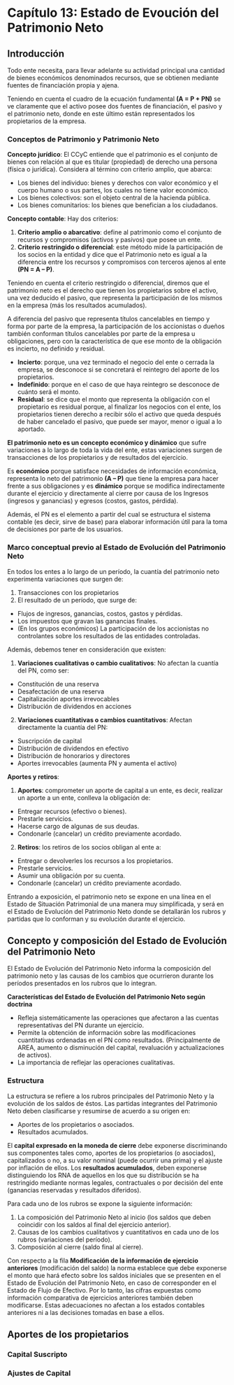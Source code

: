 # Capítulo 13: Estado de Evoución del Patrimonio Neto

## Introducción

Todo ente necesita, para llevar adelante su actividad principal una cantidad de bienes económicos denominados recursos, que se obtienen mediante fuentes de financiación propia y ajena.

Teniendo en cuenta el cuadro de la ecuación fundamental **(A = P + PN)** se ve claramente que el activo posee dos fuentes de financiación, el pasivo y el patrimonio neto, donde en este último están representados los propietarios de la empresa.

### Conceptos de Patrimonio y Patrimonio Neto

**Concepto jurídico**: El CCyC entiende que el patrimonio es el conjunto de bienes con relación al que es titular (propiedad) de derecho una persona (física o jurídica). Considera al término con criterio amplio, que abarca:

- Los bienes del individuo: bienes y derechos con valor económico y el cuerpo humano o sus partes, los cuales no tiene valor económico.
- Los bienes colectivos: son el objeto central de la hacienda pública.
- Los bienes comunitarios: los bienes que benefician a los ciudadanos.

**Concepto contable**: Hay dos criterios:

1. **Criterio amplio o abarcativo**: define al patrimonio como el conjunto de recursos y compromisos (activos y pasivos) que posee un ente.
2. **Criterio restringido o diferencial**: este método mide la participación de los socios en la entidad y dice que el Patrimonio neto es igual a la diferencia entre los recursos y compromisos con terceros ajenos al ente **(PN = A – P)**.

Teniendo en cuenta el criterio restringido o diferencial, diremos que el patrimonio neto es el derecho que tienen los propietarios sobre el activo, una vez deducido el pasivo, que representa la participación de los mismos en la empresa (más los resultados acumulados).

A diferencia del pasivo que representa títulos cancelables en tiempo y forma por parte de la empresa, la participación de los accionistas o dueños también conforman títulos cancelables por parte de la empresa u obligaciones, pero con la característica de que ese monto de la obligación es incierto, no definido y residual.

- **Incierto**: porque, una vez terminado el negocio del ente o cerrada la empresa, se desconoce si se concretará el reintegro del aporte de los propietarios.
- **Indefinido**: porque en el caso de que haya reintegro se desconoce de cuánto será el monto.
- **Residual**: se dice que el monto que representa la obligación con el propietario es residual porque, al finalizar los negocios con el ente, los propietarios tienen derecho a recibir sólo el activo que queda después de haber cancelado el pasivo, que puede ser mayor, menor o igual a lo aportado.

**El patrimonio neto es un concepto económico y dinámico** que sufre variaciones a lo largo de toda la vida del ente, estas variaciones surgen de transacciones de los propietarios y de resultados del ejercicio.

Es **económico** porque satisface necesidades de información económica, representa lo neto del patrimonio **(A – P)** que tiene la empresa para hacer frente a sus obligaciones y es **dinámico** porque se modifica indirectamente durante el ejercicio y directamente al cierre por causa de los Ingresos (ingresos y ganancias) y egresos (costos, gastos, pérdida).

Además, el PN es el elemento a partir del cual se estructura el sistema contable (es decir, sirve de base) para elaborar información útil para la toma de decisiones por parte de los usuarios.

### Marco conceptual previo al Estado de Evolución del Patrimonio Neto

En todos los entes a lo largo de un período, la cuantía del patrimonio neto experimenta variaciones que surgen de:

1. Transacciones con los propietarios
2. El resultado de un período, que surge de:

- Flujos de ingresos, ganancias, costos, gastos y pérdidas.
- Los impuestos que gravan las ganancias finales.
- (En los grupos económicos) La participación de los accionistas no controlantes sobre los resultados de las entidades controladas.

Además, debemos tener en consideración que existen:

1. **Variaciones cualitativas o cambio cualitativos**: No afectan la cuantía del PN, como ser:

- Constitución de una reserva
- Desafectación de una reserva
- Capitalización aportes irrevocables
- Distribución de dividendos en acciones

2. **Variaciones cuantitativas o cambios cuantitativos**: Afectan directamente la cuantía del PN:

- Suscripción de capital
- Distribución de dividendos en efectivo
- Distribución de honorarios y directores
- Aportes irrevocables (aumenta PN y aumenta el activo)

**Aportes y retiros**:

1. **Aportes**: comprometer un aporte de capital a un ente, es decir, realizar un aporte a un ente, conlleva la obligación de:

- Entregar recursos (efectivo o bienes).
- Prestarle servicios.
- Hacerse cargo de algunas de sus deudas.
- Condonarle (cancelar) un crédito previamente acordado.

2. **Retiros**: los retiros de los socios obligan al ente a:

- Entregar o devolverles los recursos a los propietarios.
- Prestarle servicios.
- Asumir una obligación por su cuenta.
- Condonarle (cancelar) un crédito previamente acordado.

Entrando a exposición, el patrimonio neto se expone en una línea en el Estado de Situación Patrimonial de una manera muy simplificada, y será en el Estado de Evolución del Patrimonio Neto donde se detallarán los rubros y partidas que lo conforman y su evolución durante el ejercicio.

## Concepto y composición del Estado de Evolución del Patrimonio Neto

El Estado de Evolución del Patrimonio Neto informa la composición del patrimonio neto y las causas de los cambios que ocurrieron durante los períodos presentados en los rubros que lo integran.

**Características del Estado de Evolución del Patrimonio Neto según doctrina**

- Refleja sistemáticamente las operaciones que afectaron a las cuentas representativas del PN durante un ejercicio.
- Permite la obtención de información sobre las modificaciones cuantitativas ordenadas en el PN como resultados. (Principalmente de AREA, aumento o disminución del capital, revaluación y actualizaciones de activos).
- La importancia de reflejar las operaciones cualitativas.

### Estructura

La estructura se refiere a los rubros principales del Patrimonio Neto y la evolución de los saldos de éstos. Las partidas integrantes del Patrimonio Neto deben clasificarse y resumirse de acuerdo a su origen en:

- Aportes de los propietarios o asociados.
- Resultados acumulados.

El **capital expresado en la moneda de cierre** debe exponerse discriminando sus componentes tales como, aportes de los propietarios (o asociados), capitalizados o no, a su valor nominal (puede ocurrir una prima) y el ajuste por inflación de ellos. Los **resultados acumulados**, deben exponerse distinguiendo los RNA de aquellos en los que su distribución se ha restringido mediante normas legales, contractuales o por decisión del ente (ganancias reservadas y resultados diferidos).

Para cada uno de los rubros se expone la siguiente información:

1. La composición del Patrimonio Neto al inicio (los saldos que deben coincidir con los saldos al final del ejercicio anterior).
2. Causas de los cambios cualitativos y cuantitativos en cada uno de los rubros (variaciones del período).
3. Composición al cierre (saldo final al cierre).

Con respecto a la fila **Modificación de la información de ejercicio anteriores** (modificación del saldo) la norma establece que debe exponerse el monto que hará efecto sobre los saldos iniciales que se presenten en el Estado de Evolución del Patrimonio Neto, en caso de corresponder en el Estado de Flujo de Efectivo. Por lo tanto, las cifras expuestas como información comparativa de ejercicios anteriores también deben modificarse. Estas adecuaciones no afectan a los estados contables anteriores ni a las decisiones tomadas en base a ellos.

## Aportes de los propietarios

### Capital Suscripto

### Ajustes de Capital
